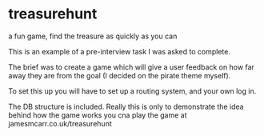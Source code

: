 # treasurehunt
a fun game, find the treasure as quickly as you can

This is an example of a pre-interview task I was asked to complete.

The brief was to create a game which will give a user feedback on how far away they are
from the goal (I decided on the pirate theme myself).

To set this up you will have to set up a routing system, and your own log in.

The DB structure is included.  Really this is only to demonstrate the idea behind how the game works
you cna play the game at jamesmcarr.co.uk/treasurehunt
